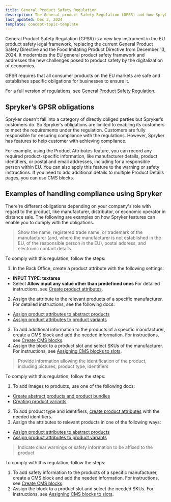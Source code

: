 ```yaml
---
title: General Product Safety Regulation
description: The General product Safety Regulation (GPSR) and how Spryker can help customers meet the requirements for this new regulation.
last_updated: Dec 3, 2024
template: concept-topic-template
---
```


General Product Safety Regulation (GPSR) is a new key instrument in the EU product safety legal framework, replacing the current General Product Safety Directive and the Food Imitating Product Directive from December 13, 2024. It modernizes the EU general product safety framework and addresses the new challenges posed to product safety by the digitalization of economies.

GPSR requires that all consumer products on the EU markets are safe and establishes specific obligations for businesses to ensure it.

For a full version of regulations, see [General Product Safety Regulation](https://commission.europa.eu/business-economy-euro/doing-business-eu/eu-product-safety-and-labelling/product-safety/general-product-safety-regulation_en).

## Spryker’s GPSR obligations

Spryker doesn't fall into a category of directly obliged parties but Spryker’s customers do. So Spryker’s obligations are limited to enabling its customers to meet the requirements under the regulation. Customers are fully responsible for ensuring compliance with the regulations. However, Spryker has features to help customer with achieving compliance.

For example, using the Product Attributes feature, you can record any required product-specific information, like manufacturer details, product identifiers, or postal and email addresses, including for a responsible person within EU. You can also apply this feature to the warning or safety instructions. If you need to add additional details to multiple Product Details pages, you can use CMS blocks.

## Examples of handling compliance using Spryker

There're different obligations depending on your company's role with regard to the product, like manufacturer, distributor, or economic operator in distance sale. The following are examples on how Spryker features can enable you to comply with the obligations.

> Show the name, registered trade name, or trademark of the manufacturer (and, where the manufacturer is not established in the EU, of the responsible person in the EU), postal address, and electronic contact details  

To comply with this regulation, follow the steps:

1. In the Back Office, create a product attribute with the following settings:
  * **INPUT TYPE**: **textarea**
  * Select **Allow input any value other than predefined ones**
For detailed instructions, see [Create product attributes](/docs/pbc/all/product-information-management/{{site.version}}/base-shop/manage-in-the-back-office/attributes/create-product-attributes.html).

2. Assign the attribute to the relevant products of a specific manufacturer. For detailed instructions, see the following docs:
  * [Assign product attributes to abstract products](/docs/pbc/all/product-information-management/{{site.version}}/base-shop/manage-in-the-back-office/products/manage-abstract-products-and-product-bundles/assign-product-attributes-to-abstract-products-and-product-bundles.html)
  * [Assign product attributes to product variants](/docs/pbc/all/product-information-management/{{site.version}}/base-shop/manage-in-the-back-office/products/manage-product-variants/assign-product-attributes-to-product-variants.html)

3. To add additional information to the products of a specific manufacturer, create a CMS block and add the needed information. For instructions, see [Create CMS blocks](/docs/pbc/all/content-management-system/{{site.version}}/base-shop/manage-in-the-back-office/blocks/create-cms-blocks.html).
4. Assign the block to a product slot and select SKUs of the manufacturer. For instructions, see [Assigning CMS blocks to slots](/docs/pbc/all/content-management-system/{{site.version}}/base-shop/manage-in-the-back-office/manage-slots.html).

> Provide information allowing the identification of the product, including pictures, product type, identifiers

To comply with this regulation, follow the steps:

1. To add images to products, use one of the following docs:
  * [Create abstract products and product bundles](/docs/pbc/all/product-information-management/{{site.version}}/base-shop/manage-in-the-back-office/products/manage-abstract-products-and-product-bundles/create-abstract-products-and-product-bundles.html)
  * [Creating product variants](/docs/pbc/all/product-information-management/{{site.version}}/base-shop/manage-in-the-back-office/products/manage-product-variants/create-product-variants.html)
2. To add product type and identifiers, [create product attributes](/docs/pbc/all/product-information-management/{{site.version}}/base-shop/manage-in-the-back-office/attributes/create-product-attributes.html) with the needed identifiers.
3. Assign the attributes to relevant products in one of the following ways:
  * [Assign product attributes to abstract products](/docs/pbc/all/product-information-management/{{site.version}}/base-shop/manage-in-the-back-office/products/manage-abstract-products-and-product-bundles/assign-product-attributes-to-abstract-products-and-product-bundles.html)
  * [Assign product attributes to product variants](/docs/pbc/all/product-information-management/{{site.version}}/base-shop/manage-in-the-back-office/products/manage-product-variants/assign-product-attributes-to-product-variants.html)

> Indicate clear warnings or safety information to be affixed to the product  

To comply with this regulation, follow the steps:

1. To add safety information to the products of a specific manufacturer, create a CMS block and add the needed information. For instructions, see [Create CMS blocks](/docs/pbc/all/content-management-system/{{site.version}}/base-shop/manage-in-the-back-office/blocks/create-cms-blocks.html).
2. Assign the block to a product slot and select the needed SKUs. For instructions, see [Assigning CMS blocks to slots](/docs/pbc/all/content-management-system/{{site.version}}/base-shop/manage-in-the-back-office/manage-slots.html).
